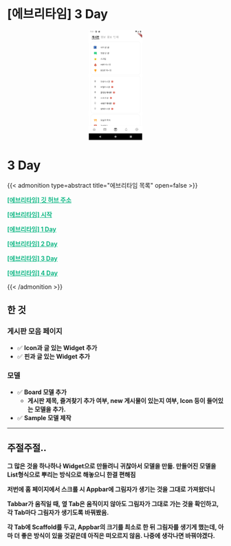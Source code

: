 # [에브리타임] 3 Day


<center><img src="./featured-image.png" alt="featured-image" style="zoom: 25%;" /></center>

# 3 Day

{{< admonition type=abstract title="에브리타임 목록" open=false >}}

<a aria-current="page" class="active" href="https://github.com/jyukki97/Flutter-Every-Time-Clone" style="color: rgb(18, 184, 134); font-weight: bold;">[에브리타임] 깃 허브 주소</a>

<a aria-current="page" class="active" href="https://jyukki97.github.io/start/" style="color: rgb(18, 184, 134); font-weight: bold;">[에브리타임] 시작</a>

<a aria-current="page" class="active" href="https://jyukki97.github.io/1day/" style="color: rgb(18, 184, 134); font-weight: bold;">[에브리타임] 1 Day</a>

<a aria-current="page" class="active" href="https://jyukki97.github.io/2day/" style="color: rgb(18, 184, 134); font-weight: bold;">[에브리타임] 2 Day</a>

<a aria-current="page" class="active" href="https://jyukki97.github.io/3day/" style="color: rgb(18, 184, 134); font-weight: bold;">[에브리타임] 3 Day</a>

<a aria-current="page" class="active" href="https://jyukki97.github.io/4day/" style="color: rgb(18, 184, 134); font-weight: bold;">[에브리타임] 4 Day</a>

{{< /admonition >}}

## 한 것

### 게시판 모음 페이지

- ✅ **Icon과 글 있는 Widget 추가**
- ✅ **핀과 글 있는 Widget 추가**

### 모델

- ✅ **Board 모델 추가**
  - **게시판 제목, 즐겨찾기 추가 여부, new 게시물이 있는지 여부, Icon 등이 들어있는 모델을 추가.**
- ✅ **Sample 모델 제작**  

___

## 주절주절..

**그 많은 것을 하나하나 Widget으로 만들려니 귀찮아서 모델을 만듦. 만들어진 모델을 List형식으로 뿌리는 방식으로 해놓으니 한결 편해짐**

**저번에 홈 페이지에서 스크롤 시 Appbar에 그림자가 생기는 것을 그대로 가져왔더니**

**Tabbar가 움직일 때, 옆 Tab은 움직이지 않아도 그림자가 그대로 가는 것을 확인하고, 각 Tab마다 그림자가 생기도록 바꿔봤음.**

**각 Tab에 Scaffold를 두고, Appbar의 크기를 최소로 한 뒤 그림자를 생기게 했는데, 아마 더 좋은 방식이 있을 것같은데 아직은 떠오르지 않음. 나중에 생각나면 바꿔야겠다.**


